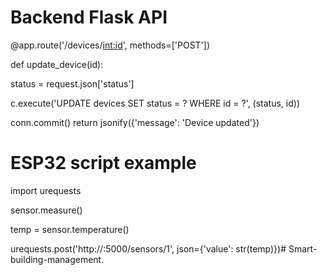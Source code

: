 # Backend Flask API

@app.route('/devices/<int:id>', methods=['POST'])

def update_device(id):

 status = request.json['status']

 c.execute('UPDATE devices SET status = ? WHERE id = ?', (status, id))

 conn.commit()
 return jsonify({'message': 'Device updated'})

# ESP32 script example

import urequests

sensor.measure()

temp = sensor.temperature()

urequests.post('http://<server-ip>:5000/sensors/1', json={'value': str(temp)})# Smart-building-management.
